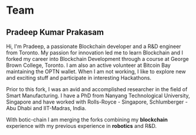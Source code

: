 # Team

## Pradeep Kumar Prakasam

Hi, I'm Pradeep, a passionate Blockchain developer and a R&D engineer from Toronto. My passion for innovation led me to learn Blockchain and I forked my career into Blockchain Development through a course at George Brown College, Toronto. I am also an active volunteer at Bitcoin Bay maintaining the OPTN wallet. When I am not working, I like to explore new and exciting stuff and participate in interesting Hackathons.

Prior to this fork, I was an avid and accomplished researcher in the field of Smart Manufacturing. I have a PhD from Nanyang Technological University, Singapore and have worked with Rolls-Royce - Singapore, Schlumberger - Abu Dhabi and IIT-Madras, India.

With botic-chain I am merging the forks combining my **blockchain** experience with my previous experience in **robotics** and R&D.
